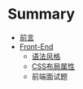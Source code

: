 # Summary

* [前言](README.md)
* [Front-End](FrontEnd/front_end.md)
   * [语法风格](FrontEnd/html_css_guides.md)
   * [CSS布局属性](FrontEnd/css_layouts.md)
   * 前端面试题

